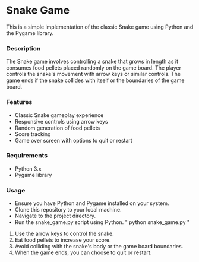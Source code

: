 # Snake Game
This is a simple implementation of the classic Snake game using Python and the Pygame library.

### Description
The Snake game involves controlling a snake that grows in length as it consumes food pellets placed randomly on the game board. The player controls the snake's movement with arrow keys or similar controls. The game ends if the snake collides with itself or the boundaries of the game board.

### Features
* Classic Snake gameplay experience
* Responsive controls using arrow keys
* Random generation of food pellets
* Score tracking
* Game over screen with options to quit or restart
  
### Requirements
* Python 3.x
* Pygame library
  
### Usage
* Ensure you have Python and Pygame installed on your system.
* Clone this repository to your local machine.
* Navigate to the project directory.
* Run the snake_game.py script using Python.
   " python snake_game.py "

  
1. Use the arrow keys to control the snake.
2. Eat food pellets to increase your score.
3. Avoid colliding with the snake's body or the game board boundaries.
4. When the game ends, you can choose to quit or restart.

